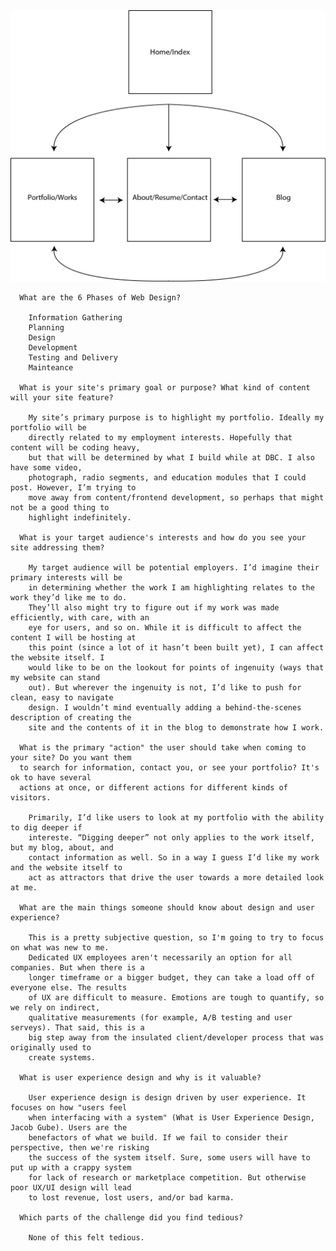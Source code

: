 
<img src="/week-2/imgs/site-map-1.png">

      What are the 6 Phases of Web Design?

        Information Gathering
        Planning
        Design
        Development
        Testing and Delivery
        Mainteance

      What is your site's primary goal or purpose? What kind of content will your site feature?

        My site’s primary purpose is to highlight my portfolio. Ideally my portfolio will be
        directly related to my employment interests. Hopefully that content will be coding heavy,
        but that will be determined by what I build while at DBC. I also have some video,
        photograph, radio segments, and education modules that I could post. However, I’m trying to
        move away from content/frontend development, so perhaps that might not be a good thing to
        highlight indefinitely.

      What is your target audience's interests and how do you see your site addressing them?

        My target audience will be potential employers. I’d imagine their primary interests will be
        in determining whether the work I am highlighting relates to the work they’d like me to do.
        They’ll also might try to figure out if my work was made efficiently, with care, with an
        eye for users, and so on. While it is difficult to affect the content I will be hosting at
        this point (since a lot of it hasn’t been built yet), I can affect the website itself. I
        would like to be on the lookout for points of ingenuity (ways that my website can stand
        out). But wherever the ingenuity is not, I’d like to push for clean, easy to navigate
        design. I wouldn’t mind eventually adding a behind-the-scenes description of creating the
        site and the contents of it in the blog to demonstrate how I work.

      What is the primary "action" the user should take when coming to your site? Do you want them
      to search for information, contact you, or see your portfolio? It's ok to have several
      actions at once, or different actions for different kinds of visitors.

        Primarily, I’d like users to look at my portfolio with the ability to dig deeper if
        intereste. “Digging deeper” not only applies to the work itself, but my blog, about, and
        contact information as well. So in a way I guess I’d like my work and the website itself to
        act as attractors that drive the user towards a more detailed look at me.

      What are the main things someone should know about design and user experience?

        This is a pretty subjective question, so I'm going to try to focus on what was new to me.
        Dedicated UX employees aren't necessarily an option for all companies. But when there is a
        longer timeframe or a bigger budget, they can take a load off of everyone else. The results
        of UX are difficult to measure. Emotions are tough to quantify, so we rely on indirect,
        qualitative measurements (for example, A/B testing and user serveys). That said, this is a
        big step away from the insulated client/developer process that was originally used to
        create systems.

      What is user experience design and why is it valuable? 

        User experience design is design driven by user experience. It focuses on how "users feel
        when interfacing with a system" (What is User Experience Design, Jacob Gube). Users are the
        benefactors of what we build. If we fail to consider their perspective, then we're risking
        the success of the system itself. Sure, some users will have to put up with a crappy system
        for lack of research or marketplace competition. But otherwise poor UX/UI design will lead
        to lost revenue, lost users, and/or bad karma.

      Which parts of the challenge did you find tedious?

        None of this felt tedious.